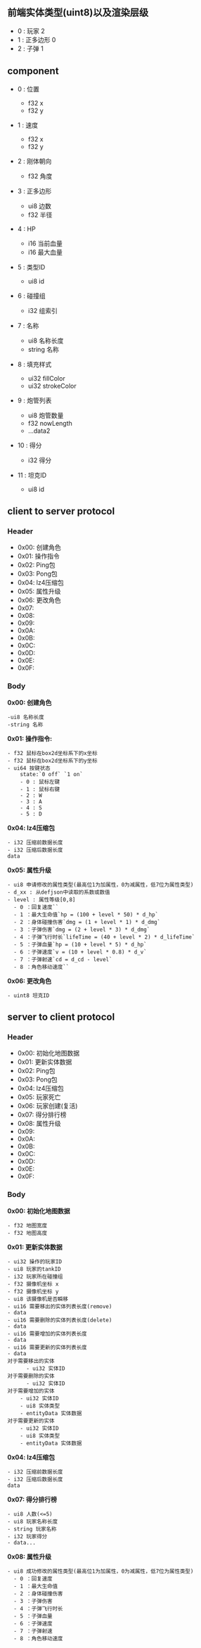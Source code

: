 ## 前端实体类型(uint8)以及渲染层级
- 0 : 玩家 2
- 1 : 正多边形 0 
- 2 : 子弹 1

## component

- 0 : 位置
  - f32 x
  - f32 y
- 1 : 速度
  - f32 x
  - f32 y

- 2 : 刚体朝向
  - f32 角度

- 3 : 正多边形
  - ui8 边数
  - f32 半径
- 4 : HP
  - i16 当前血量
  - i16 最大血量
- 5 : 类型ID
  - ui8 id 
- 6 : 碰撞组
  - i32 组索引
- 7 : 名称
  - ui8 名称长度
  - string 名称
- 8 : 填充样式
  - ui32 fillColor
  - ui32 strokeColor
- 9 : 炮管列表
  - ui8 炮管数量
  - f32 nowLength
  - ...data2
- 10 : 得分
  - i32 得分
- 11 : 坦克ID
  - ui8 id

## client to server protocol

### Header
- 0x00: 创建角色
- 0x01: 操作指令
- 0x02: Ping包
- 0x03: Pong包
- 0x04: lz4压缩包
- 0x05: 属性升级
- 0x06: 更改角色
- 0x07:
- 0x08:
- 0x09:
- 0x0A:
- 0x0B:
- 0x0C:
- 0x0D:
- 0x0E:
- 0x0F:

### Body
**0x00: 创建角色**
```
-ui8 名称长度
-string 名称
```
**0x01: 操作指令:**

```
- f32 鼠标在box2d坐标系下的x坐标
- f32 鼠标在box2d坐标系下的y坐标
- ui64 按键状态
    state:`0 off` `1 on`
    - 0 : 鼠标左键
    - 1 : 鼠标右键
    - 2 : W
    - 3 : A
    - 4 : S
    - 5 : D
```
**0x04: lz4压缩包**
```
- i32 压缩前数据长度
- i32 压缩后数据长度
data
```
**0x05: 属性升级**
```
- ui8 申请修改的属性类型(最高位1为加属性，0为减属性，低7位为属性类型)
- d_xx : 从defjson中读取的系数或数值
- level : 属性等级[0,8]
  - 0 ：回复速度``
  - 1 ：最大生命值`hp = (100 + level * 50) * d_hp`
  - 2 ：身体碰撞伤害`dmg = (1 + level * 1) * d_dmg`
  - 3 ：子弹伤害`dmg = (2 + level * 3) * d_dmg`
  - 4 ：子弹飞行时长`lifeTime = (40 + level * 2) * d_lifeTime`
  - 5 ：子弹血量`hp = (10 + level * 5) * d_hp`
  - 6 ：子弹速度`v = (10 + level * 0.8) * d_v`
  - 7 ：子弹射速`cd = d_cd - level`
  - 8 ：角色移动速度``
```

**0x06: 更改角色**
```
- uint8 坦克ID
```

## server to client protocol
### Header
- 0x00: 初始化地图数据
- 0x01: 更新实体数据
- 0x02: Ping包
- 0x03: Pong包 
- 0x04: lz4压缩包
- 0x05: 玩家死亡
- 0x06: 玩家创建(复活)
- 0x07: 得分排行榜
- 0x08: 属性升级
- 0x09:
- 0x0A:
- 0x0B:
- 0x0C:
- 0x0D:
- 0x0E:
- 0x0F:

### Body

**0x00: 初始化地图数据**

```
- f32 地图宽度
- f32 地图高度
```

**0x01: 更新实体数据**

```
- ui32 操作的玩家ID
- ui8 玩家的tankID
- i32 玩家所在碰撞组
- f32 摄像机坐标 x
- f32 摄像机坐标 y
- ui8 该摄像机是否瞬移
- ui16 需要移出的实体列表长度(remove)
- data
- ui16 需要删除的实体列表长度(delete)
- data
- ui16 需要增加的实体列表长度
- data
- ui16 需要更新的实体列表长度
- data
对于需要移出的实体
	  - ui32 实体ID
对于需要删除的实体
	  - ui32 实体ID
对于需要增加的实体
    - ui32 实体ID
    - ui8 实体类型
    - entityData 实体数据
对于需要更新的实体
    - ui32 实体ID
    - ui8 实体类型
    - entityData 实体数据
```
**0x04: lz4压缩包**
```
- i32 压缩前数据长度
- i32 压缩后数据长度
data
```
**0x07: 得分排行榜**
```
- ui8 人数(<=5)
- ui8 玩家名称长度
- string 玩家名称
- i32 玩家得分
- data...
```

**0x08: 属性升级**
```
- ui8 成功修改的属性类型(最高位1为加属性，0为减属性，低7位为属性类型)
  - 0 ：回复速度
  - 1 ：最大生命值
  - 2 ：身体碰撞伤害
  - 3 ：子弹伤害
  - 4 ：子弹飞行时长
  - 5 ：子弹血量
  - 6 ：子弹速度
  - 7 ：子弹射速
  - 8 ：角色移动速度
```